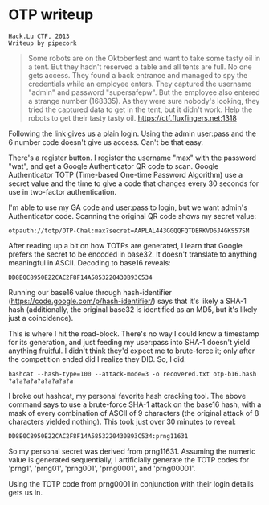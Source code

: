 # OTP writeup
    Hack.Lu CTF, 2013
    Writeup by pipecork

> Some robots are on the Oktoberfest and want to take some tasty oil in a tent. But they hadn't reserved a table and all tents are full. No one gets access. They found a back entrance and managed to spy the credentials while an employee enters. They captured the username "admin" and password "supersafepw". But the employee also entered a strange number (168335). As they were sure nobody's looking, they tried the captured data to get in the tent, but it didn't work. Help the robots to get their tasty tasty oil. https://ctf.fluxfingers.net:1318

Following the link gives us a plain login. Using the admin user:pass and the 6
number code doesn't give us access. Can't be that easy.

There's a register button. I register the username "max" with the password
"wat", and get a Google Authenticator QR code to scan. Google Authenticator TOTP
(Time-based One-time Password Algorithm) use a secret value and the time to give
a code that changes every 30 seconds for use in two-factor authentication.

I'm able to use my GA code and user:pass to login, but we want admin's
Authenticator code. Scanning the original QR code shows my secret value:

    otpauth://totp/OTP-Chal:max?secret=AAPLAL443GGQQFQTDERKVD6J4GKS57SM

After reading up a bit on how TOTPs are generated, I learn that Google prefers
the secret to be encoded in base32. It doesn't translate to anything meaningful
in ASCII. Decoding to base16 reveals:

    DD8E0C8950E22CAC2F8F14A5853220430B93C534

Running our base16 value through hash-identifier
(https://code.google.com/p/hash-identifier/) says that it's likely a SHA-1 hash
(additionally, the original base32 is identified as an MD5, but it's likely just
a coincidence). 

This is where I hit the road-block. There's no way I could know a timestamp for
its generation, and just feeding my user:pass into SHA-1 doesn't yield anything
fruitful. I didn't think they'd expect me to brute-force it; only after the
competition ended did I realize they DID. So, I did.

    hashcat --hash-type=100 --attack-mode=3 -o recovered.txt otp-b16.hash ?a?a?a?a?a?a?a?a?a

I broke out hashcat, my personal favorite hash cracking tool. The above command
says to use a brute-force SHA-1 attack on the base16 hash, with a mask of every
combination of ASCII of 9 characters (the original attack of 8 characters
yielded nothing). This took just over 30 minutes to reveal:

    DD8E0C8950E22CAC2F8F14A5853220430B93C534:prng11631

So my personal secret was derived from prng11631. Assuming the numeric value is
generated sequentially, I artificially generate the TOTP codes for 'prng1',
'prng01', 'prng001', 'prng0001', and 'prng00001'.

Using the TOTP code from prng0001 in conjunction with their login details gets
us in.

